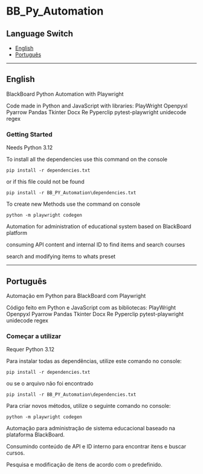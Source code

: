 # BB_Py_Automation

## Language Switch

- [English](#english)
- [Português](#português)

---

## English

BlackBoard Python Automation with Playwright

Code made in Python and JavaScript with libraries:
PlayWright
Openpyxl
Pyarrow
Pandas
Tkinter
Docx
Re
Pyperclip
pytest-playwright
unidecode
regex

### Getting Started

Needs Python 3.12

To install all the dependencies use this command on the console

```
pip install -r dependencies.txt
```

or if this file could not be found

```
pip install -r BB_PY_Automation\dependencies.txt
```

To create new Methods use the command on console

```
python -m playwright codegen
```

Automation for administration of educational system based on BlackBoard platform

consuming API content and internal ID to find items and search courses

search and modifying items to whats preset

---

## Português

Automação em Python para BlackBoard com Playwright

Código feito em Python e JavaScript com as bibliotecas:
PlayWright
Openpyxl
Pyarrow
Pandas
Tkinter
Docx
Re
Pyperclip
pytest-playwright
unidecode
regex

### Começar a utilizar

Requer Python 3.12

Para instalar todas as dependências, utilize este comando no console:

```
pip install -r dependencies.txt
```

ou se o arquivo não foi encontrado

```
pip install -r BB_PY_Automation\dependencies.txt
```

Para criar novos métodos, utilize o seguinte comando no console:

```
python -m playwright codegen
```

Automação para administração de sistema educacional baseado na plataforma BlackBoard.

Consumindo conteúdo de API e ID interno para encontrar itens e buscar cursos.

Pesquisa e modificação de itens de acordo com o predefinido.
